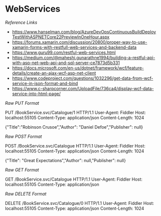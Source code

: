 # WebServices

_Reference Links_
- https://www.hanselman.com/blog/AzureDevOpsContinuousBuildDeployTestWithASPNETCore22PreviewInOneHour.aspx
- https://forums.xamarin.com/discussion/20800/proper-way-to-use-xamarin-forms-with-restfull-web-services-and-backend-data
- https://www.guru99.com/restful-web-services.html
- https://medium.com/@maheshi.gunarathne1994/building-a-restful-api-with-asp-net-web-api-and-sql-server-ce7873d5b331
- https://docs.microsoft.com/en-us/dotnet/framework/wcf/feature-details/create-an-ajax-wcf-asp-net-client
- https://www.codeproject.com/questions/1032296/get-data-from-wcf-service-in-json-format-and-bind
- https://www.c-sharpcorner.com/UploadFile/736ca4/display-wcf-data-service-into-html-page/

_Raw PUT Format_

PUT /BookService.svc/Catalogue/1 HTTP/1.1
User-Agent: Fiddler
Host: localhost:55105
Content-Type: application/json
Content-Length: 1024

{"Title":"Robinson Crusoe","Author": "Daniel Defoe","Publisher": null}


_Raw POST Format_

POST /BookService.svc/Catalogue HTTP/1.1
User-Agent: Fiddler
Host: localhost:55105
Content-Type: application/json
Content-Length: 1024

{"Title": "Great Expectations","Author": null,"Publisher": null}

_Raw GET Format_

GET /BookService.svc/Catalogue HTTP/1.1
User-Agent: Fiddler
Host: localhost:55105
Content-Type: application/json

_Raw DELETE Format_

DELETE /BookService.svc/Catalogue/0 HTTP/1.1
User-Agent: Fiddler
Host: localhost:55105
Content-Type: application/json
Content-Length: 1024
